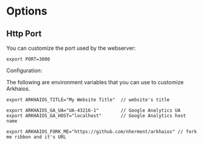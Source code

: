 Options
=======


Http Port
---------

You can customize the port used by the webserver:

    export PORT=3000


Configuration:

The following are environment variables that you can use to customize Arkhaios.

    export ARKHAIOS_TITLE="My Website Title"  // website's title

    export ARKHAIOS_GA_UA="UA-43216-1"        // Google Analytics UA
    export ARKHAIOS_GA_HOST="localhost"       // Google Analytics host name

    export ARKHAIOS_FORK_ME="https://github.com/nherment/arkhaios" // fork me ribbon and it's URL
